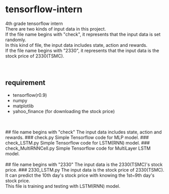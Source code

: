 # tensorflow-intern
4th grade tensorflow intern <br>
There are two kinds of input data in this project. <br>
If the file name begins with "check", it represents that the input data is set randomly. <br>
In this kind of file, the input data includes state, action and rewards. <br>
If the file name begins with "2330", it represents that the input data is the stock price of 2330(TSMC). <br>
<br>
<br>
## requirement
* tensorflow(r0.9)
* numpy
* matplotlib
* yahoo_finance (for downloading the stock price)
 <br>
 <br>
## file name begins with "check"
The input data includes state, action and rewards.
### check.py
Simple Tensorflow code for MLP model.
### check_LSTM.py
Simple Tensorflow code for LSTM(RNN) model.
### check_MultiRNNCell.py
Simple Tensorflow code for MultiLayer LSTM model.
<br>
<br> 
## file name begins with "2330"
The input data is the 2330(TSMC)'s stock price.
### 2330_LSTM.py
The input data is the stock price of 2330(TSMC). <br>
It can predict the 10th day's stock price with knowing the 1st~9th day's stock price. <br>
This file is training and testing with LSTM(RNN) model.
<br>
<br>
